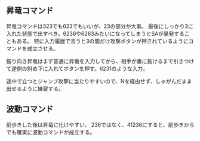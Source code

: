 ## 昇竜コマンド

昇竜コマンドは323でも623でもいいが、23の部分が大事。
最後にしっかり3に入れた状態で出すべき。6236や6263みたいになってしまうとSAが暴発することもある。
特に入力履歴で言うと3の間だけ攻撃ボタンが押されているようにコマンドを成立させる。

振り向き昇竜はまず普通に昇竜を入力してから、相手が裏に抜けるまで引きつけて逆側の斜め下に入れてボタンを押す。6231のような入力。

途中で立つとジャンプ攻撃に当たりやすいので、Nを経由せず、しゃがんだまま出せるように練習する。

## 波動コマンド

前歩きした後は昇竜に化けやすい。
236ではなく、41236にすると、前歩きからでも確実に波動コマンドが成立する。
